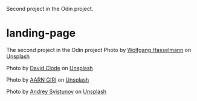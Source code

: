 Second project in the Odin project.

# landing-page
The second project in the Odin project
Photo by <a href="https://unsplash.com/@wolfgang_hasselmann?utm_content=creditCopyText&utm_medium=referral&utm_source=unsplash">Wolfgang Hasselmann</a> on <a href="https://unsplash.com/photos/a-large-body-of-water-under-a-cloudy-sky-PsKFpfJqEFU?utm_content=creditCopyText&utm_medium=referral&utm_source=unsplash">Unsplash</a>

Photo by <a href="https://unsplash.com/@davidclode?utm_content=creditCopyText&utm_medium=referral&utm_source=unsplash">David Clode</a> on <a href="https://unsplash.com/photos/blue-and-orange-tang-fish-9FvTOCfvt_w?utm_content=creditCopyText&utm_medium=referral&utm_source=unsplash">Unsplash</a>
  

Photo by <a href="https://unsplash.com/@aarngiri?utm_content=creditCopyText&utm_medium=referral&utm_source=unsplash">AARN GIRI</a> on <a href="https://unsplash.com/photos/brown-and-orange-bird-on-brown-tree-branch-3lGi0BXJ1W0?utm_content=creditCopyText&utm_medium=referral&utm_source=unsplash">Unsplash</a>

Photo by <a href="https://unsplash.com/@svistal13?utm_content=creditCopyText&utm_medium=referral&utm_source=unsplash">Andrey Svistunov</a> on <a href="https://unsplash.com/photos/brown-and-white-squirrel-on-green-grass-during-daytime-JpQK_B7THMw?utm_content=creditCopyText&utm_medium=referral&utm_source=unsplash">Unsplash</a>
  
  
  
